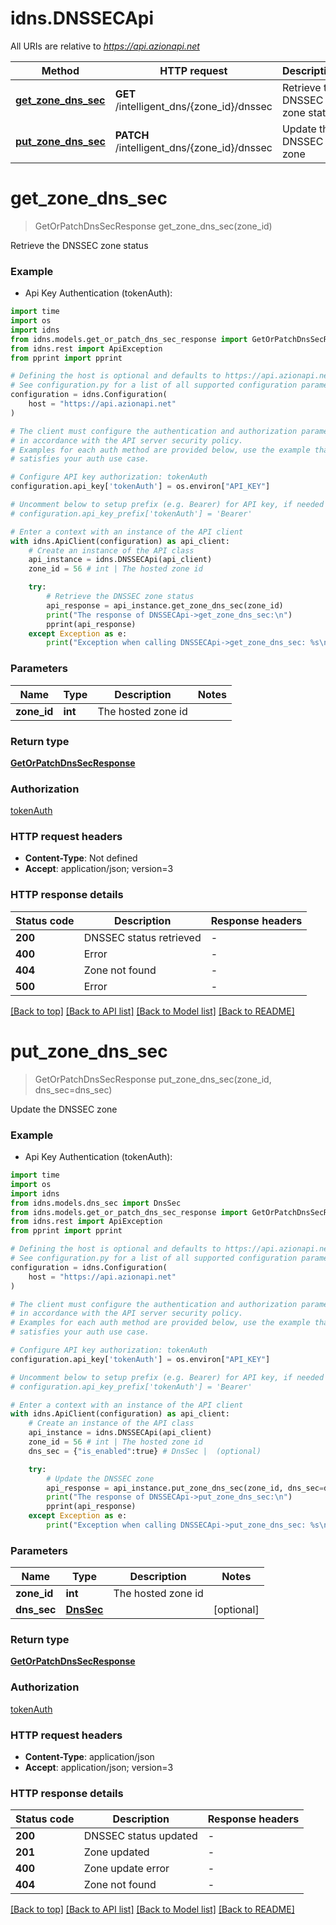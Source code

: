 # idns.DNSSECApi

All URIs are relative to *https://api.azionapi.net*

Method | HTTP request | Description
------------- | ------------- | -------------
[**get_zone_dns_sec**](DNSSECApi.md#get_zone_dns_sec) | **GET** /intelligent_dns/{zone_id}/dnssec | Retrieve the DNSSEC zone status
[**put_zone_dns_sec**](DNSSECApi.md#put_zone_dns_sec) | **PATCH** /intelligent_dns/{zone_id}/dnssec | Update the DNSSEC zone


# **get_zone_dns_sec**
> GetOrPatchDnsSecResponse get_zone_dns_sec(zone_id)

Retrieve the DNSSEC zone status

### Example

* Api Key Authentication (tokenAuth):
```python
import time
import os
import idns
from idns.models.get_or_patch_dns_sec_response import GetOrPatchDnsSecResponse
from idns.rest import ApiException
from pprint import pprint

# Defining the host is optional and defaults to https://api.azionapi.net
# See configuration.py for a list of all supported configuration parameters.
configuration = idns.Configuration(
    host = "https://api.azionapi.net"
)

# The client must configure the authentication and authorization parameters
# in accordance with the API server security policy.
# Examples for each auth method are provided below, use the example that
# satisfies your auth use case.

# Configure API key authorization: tokenAuth
configuration.api_key['tokenAuth'] = os.environ["API_KEY"]

# Uncomment below to setup prefix (e.g. Bearer) for API key, if needed
# configuration.api_key_prefix['tokenAuth'] = 'Bearer'

# Enter a context with an instance of the API client
with idns.ApiClient(configuration) as api_client:
    # Create an instance of the API class
    api_instance = idns.DNSSECApi(api_client)
    zone_id = 56 # int | The hosted zone id

    try:
        # Retrieve the DNSSEC zone status
        api_response = api_instance.get_zone_dns_sec(zone_id)
        print("The response of DNSSECApi->get_zone_dns_sec:\n")
        pprint(api_response)
    except Exception as e:
        print("Exception when calling DNSSECApi->get_zone_dns_sec: %s\n" % e)
```



### Parameters

Name | Type | Description  | Notes
------------- | ------------- | ------------- | -------------
 **zone_id** | **int**| The hosted zone id | 

### Return type

[**GetOrPatchDnsSecResponse**](GetOrPatchDnsSecResponse.md)

### Authorization

[tokenAuth](../README.md#tokenAuth)

### HTTP request headers

 - **Content-Type**: Not defined
 - **Accept**: application/json; version=3

### HTTP response details
| Status code | Description | Response headers |
|-------------|-------------|------------------|
**200** | DNSSEC status retrieved |  -  |
**400** | Error |  -  |
**404** | Zone not found |  -  |
**500** | Error |  -  |

[[Back to top]](#) [[Back to API list]](../README.md#documentation-for-api-endpoints) [[Back to Model list]](../README.md#documentation-for-models) [[Back to README]](../README.md)

# **put_zone_dns_sec**
> GetOrPatchDnsSecResponse put_zone_dns_sec(zone_id, dns_sec=dns_sec)

Update the DNSSEC zone

### Example

* Api Key Authentication (tokenAuth):
```python
import time
import os
import idns
from idns.models.dns_sec import DnsSec
from idns.models.get_or_patch_dns_sec_response import GetOrPatchDnsSecResponse
from idns.rest import ApiException
from pprint import pprint

# Defining the host is optional and defaults to https://api.azionapi.net
# See configuration.py for a list of all supported configuration parameters.
configuration = idns.Configuration(
    host = "https://api.azionapi.net"
)

# The client must configure the authentication and authorization parameters
# in accordance with the API server security policy.
# Examples for each auth method are provided below, use the example that
# satisfies your auth use case.

# Configure API key authorization: tokenAuth
configuration.api_key['tokenAuth'] = os.environ["API_KEY"]

# Uncomment below to setup prefix (e.g. Bearer) for API key, if needed
# configuration.api_key_prefix['tokenAuth'] = 'Bearer'

# Enter a context with an instance of the API client
with idns.ApiClient(configuration) as api_client:
    # Create an instance of the API class
    api_instance = idns.DNSSECApi(api_client)
    zone_id = 56 # int | The hosted zone id
    dns_sec = {"is_enabled":true} # DnsSec |  (optional)

    try:
        # Update the DNSSEC zone
        api_response = api_instance.put_zone_dns_sec(zone_id, dns_sec=dns_sec)
        print("The response of DNSSECApi->put_zone_dns_sec:\n")
        pprint(api_response)
    except Exception as e:
        print("Exception when calling DNSSECApi->put_zone_dns_sec: %s\n" % e)
```



### Parameters

Name | Type | Description  | Notes
------------- | ------------- | ------------- | -------------
 **zone_id** | **int**| The hosted zone id | 
 **dns_sec** | [**DnsSec**](DnsSec.md)|  | [optional] 

### Return type

[**GetOrPatchDnsSecResponse**](GetOrPatchDnsSecResponse.md)

### Authorization

[tokenAuth](../README.md#tokenAuth)

### HTTP request headers

 - **Content-Type**: application/json
 - **Accept**: application/json; version=3

### HTTP response details
| Status code | Description | Response headers |
|-------------|-------------|------------------|
**200** | DNSSEC status updated |  -  |
**201** | Zone updated |  -  |
**400** | Zone update error |  -  |
**404** | Zone not found |  -  |

[[Back to top]](#) [[Back to API list]](../README.md#documentation-for-api-endpoints) [[Back to Model list]](../README.md#documentation-for-models) [[Back to README]](../README.md)

